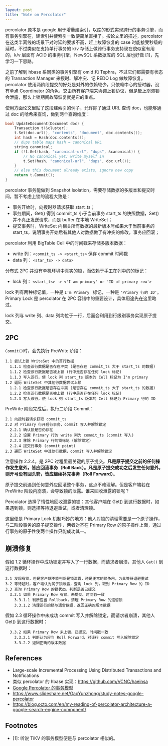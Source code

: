 ```yaml
---
layout: post
title: "Note on Percolator"
---
```


percolator 原本是 google 用于增量建索引，以库的形式实现跨行的事务引擎，而有事务引擎在，建索引并使索引一致便简单直接了。按论文里的描述，percolator 在这类半离线的场景下对时延的要求不高，赶上故障恢复的 case 时能接受秒级的延时，不过类似在支持单行事务的 k/v 存储上做跨行事务支持现在貌似蛮有用的，k/v 层面有 ACID 的事务引擎，NewSQL 系数据库的 SQL 层也好做 \[1]，先学习一下思路。

之前了解到 hbase 系同类的事务引擎有 omid 和 Tephra，不过它们都需要有状态的 Transaction Manager 来授时、解冲突、记 REDO Log 做故障恢复。percolator 使用两阶段提交的好处是对外的依赖较少，只依赖中心的授时器，没有单点 Coordinator 的角色，交由所有客户端来协调上锁协议，但是赶上崩溃锁会泄露，那么上锁期间故障恢复就是它的重点。

使用方面论文里贴了这段建索引的例子，允许除了通过 URL 查询 doc，也能够通过 doc 的哈希来查询，做到两个查询维度：

```C++
bool UpdateDocument(Document doc) {
	Transaction t(&cluster);
	t.Set(doc.url(), "contents", "document", doc.contents()); 
	int hash = Hash(doc.contents());
	// dups table maps hash → canonical URL
	string canonical;
	if (!t.Get(hash, "canonical-url", "dups", &canonical)) {
		// No canonical yet; write myself in
		t.Set(hash, "canonical-url", "dups", doc.url());
	}
	// else this document already exists, ignore new copy
	return t.Commit();
}
```

percolator 事务能做到 Snapshot Isolation，需要存储数据的多版本和提交时间，暂不考虑上锁的流程大致是：

- 事务开始时，向授时器请求获取 start_ts；
- 事务期间，Get() 得到 commit_ts 小于当前事务 start_ts 的快照数据，Set() 并不真正发送请求，而是 buffer 在本地 WriteSet；
- 提交事务时，WriteSet 内相关所有数据的最新版本号如果大于当前事务的 start_ts，说明事务开始后有其他人对数据做了有冲突的修改，事务应回滚；

percolator 利用 BigTable Cell 中的时间戳来存储多版本数据：

- write 列：`<commit_ts -> <start_ts>` 保存 commit 时间戳
- data 列： `<star_ts> -> data>`

分布式 2PC 并没有单机环境中真实的锁，而依赖于手工在列中的的标记：

- lock 列： `<start_ts> -> <'I am primary' or 'ID of primary row'>`

lock 列有两种标记值，一种是 `I'm Primary ` 标记，一种是 `'Primary 行的 ID'`。Primary Lock 是 percolator 在 2PC 容错中的重要设计，具体用途先在这里略过。

lock 列与 write 列、data 列均位于一行，后面会利用到行级别事务实现原子提交。

## 2PC

`Commit()`时，会先执行 PreWrite 阶段：

```
1.1 尝试上锁 WriteSet 中的首行数据
  1.1.1 检查该行数据是否存在冲突 (是否存在 commit_ts 大于 start_ts 的数据)
  1.1.2 检查该行数据是否被上锁 (行中是否存在任何 lock 标记)
  1.1.3 写入该行，使 lock 列 start_ts 版本的 Cell 标记为 I'm primary
1.2 遍历 WriteSet 中其他行数据尝试上锁
  1.2.1 检查该行数据是否存在冲突 (是否存在 commit_ts 大于 start_ts 的数据)
  1.2.2 检查该行数据是否被上锁 (行中是否存在任何 lock 标记)
  1.2.3 写入该行，使 lock 列 start_ts 版本的 Cell 标记为 Primary 行的 ID
```

PreWrite 阶段完成后，执行二阶段 Commit：

```
2.1 向授时器请求获取 commit_ts
2.2 对 Primary 行开启行事务，commit 写入并解除锁定
  2.2.1 确认锁是否仍存在
  2.2.2 设置 Primary 行的 write 列为 commit_ts (commit 写入)
  2.2.3 移除 Primary 行的锁标记 (解除锁定)
  2.2.4 提交行事务 (commit point)
2.3 遍历 WriteSet 中其他行数据，commit 写入并解除锁定
```

注意操作 2.2.4，是 2PC 过程里最关键的原子提交。**凡是原子提交之前的任何操作发生意外，皆应回滚事务（Roll Back）。凡是原子提交成功之后发生任何意外，则开弓没有回头箭，皆应继续补完事务（Roll Forward）**。

原子提交前遇到任何意外应回滚整个事务，这点不难理解。但是客户端若在 PreWrite 阶段内崩溃，会导致锁的泄露。谁来回收泄露的锁呢？

Percolator 选择了惰性地回收泄露的锁：其他客户端在 Get() 到这行数据时，如果遇到锁，则选择等待退避重试，或者清理锁。

这里便是 Primary Lock 机制巧妙的地方：他人对锁的清理需要是一个原子操作，与二阶段事务的原子提交操作，两者对齐在 Primary Row 的原子操作上面，通过行事务的原子性使两个操作只能成功其一。

## 崩溃修复

假如 1.2 循环操作中成功锁定并写入了一行数据，而请求者崩溃，其他人 `Get()` 到这行数据时：

```
3.1 发现有锁，但是客户端不能判断是锁泄露，还是正常的锁争用，为此等待退避重试
3.2 等待超时，客户端认为属于锁泄露，查询 lock 列，取到 Primary Row 的 ID
3.3 查询 Primary Row 的锁状态，判断是否已提交
  3.3.1 如果 Primary Row 有锁、未提交、时间戳一致
    3.3.1.1 判断应当 Rollback，清理 Primary Row 的遗留锁
    3.3.1.2 清理该行的锁与遗留数据，返回正确的版本数据
```

假如 2.3 循环操作中未成功 commit 写入并解除锁定，而请求者崩溃，其他人 Get() 到这行数据时：

```
  3.3.2 如果 Primary Row 未上锁、已提交、时间戳一致
    3.3.2.1 判断认为应当 Roll Forward，对该行 commit 写入解除锁定
    3.3.2.2 返回正确的版本数据
```

## References

- Large-scale Incremental Processing Using Distributed Transactions and Notifications
- 类似 percolator 的 hbase 实现：https://github.com/VCNC/haeinsa
- [Google Percolator 的事务模型](http://andremouche.github.io/transaction/percolator.html)
- https://www.slideshare.net/GaoYunzhong/study-notes-google-percolator
- https://blog.octo.com/en/my-reading-of-percolator-architecture-a-google-search-engine-component/

## Footnotes

- \[1]: 听说 TiKV 的事务模型便是与 percolator 相似的。